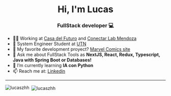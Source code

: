 
<h1 align="center">Hi, I'm Lucas</h1>
<h3 align="center">FullStack developer 💻</h3>

- 👨‍💻 Working at <a target="_blank" href="https://www.instagram.com/casadelfuturo.godoycruz/">Casa del Futuro</a> and <a target="_blank" href="https://www.instagram.com/conectarlabmendoza/">Conectar Lab Mendoza</a>
- 🥽 System Engineer Student at <a target="_blank" href="https://www4.frm.utn.edu.ar/">UTN</a>
- 🎐 My favorite development proyect? <a target="_blank" href="https://ctd-esp-fe3-final-five.vercel.app/">Marvel Comics site</a>
- 💬 Ask me about FullStack Tools as **NextJS, React, Redux, Typescript, Java with Spring Boot or Databases!**
- 🌱 I’m currently learning **IA con Python**
-  📫 Reach me at: <a target="_blank" href="https://www.linkedin.com/in/lucas-zarandon/" >Linkedin</a>

<hr/>


<p><img align="left" src="https://github-readme-stats.vercel.app/api/top-langs?username=lucaszhh&show_icons=true&locale=en&layout=compact" alt="lucaszhh" /></p>

<p>&nbsp;<img align="center" src="https://github-readme-stats.vercel.app/api?username=lucaszhh&show_icons=true&locale=en" alt="lucaszhh" /></p>

